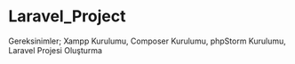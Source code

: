 # Laravel_Project
Gereksinimler;
Xampp Kurulumu,
Composer Kurulumu,
phpStorm Kurulumu,
Laravel Projesi Oluşturma
